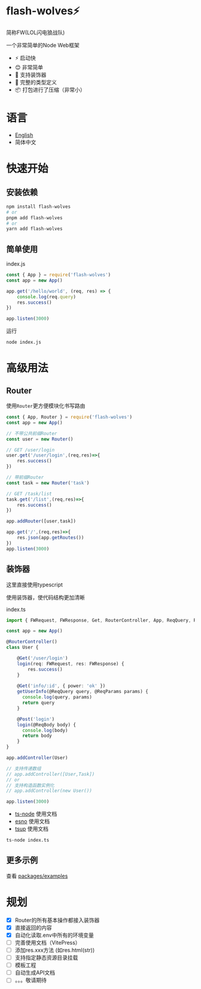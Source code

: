 # flash-wolves⚡️
简称FW(LOL闪电狼战队)

一个非常简单的Node Web框架

* ⚡️ 启动快
* 😊 非常简单 
* 🌟 支持装饰器
* 🔑 完整的类型定义
* 📦 打包进行了压缩（非常小）

# 语言
* [English](./README.md)
* 简体中文

# 快速开始
## 安装依赖
```sh
npm install flash-wolves
# or
pnpm add flash-wolves
# or
yarn add flash-wolves
```

## 简单使用

index.js
```js
const { App } = require('flash-wolves')
const app = new App()

app.get('/hello/world', (req, res) => {
    console.log(req.query)
    res.success()
})

app.listen(3000)
```

运行
```sh
node index.js
```

# 高级用法

## Router
使用`Router`更方便模块化书写路由
```js
const { App, Router } = require('flash-wolves')
const app = new App()

// 不带公共前缀Router
const user = new Router()

// GET /user/login
user.get('/user/login',(req,res)=>{
    res.success()
})

// 带前缀Router
const task = new Router('task')

// GET /task/list
task.get('/list',(req,res)=>{
    res.success()
})

app.addRouter([user,task])

app.get('/',(req,res)=>{
    res.json(app.getRoutes())
})
app.listen(3000)
```

## 装饰器
这里直接使用typescript

使用装饰器，使代码结构更加清晰

index.ts
```ts
import { FWRequest, FWResponse, Get, RouterController, App, ReqQuery, ReqParams } from 'flash-wolves'

const app = new App()

@RouterController()
class User {

    @Get('/user/login')
    login(req: FWRequest, res: FWResponse) {
        res.success()
    }
    
    @Get('info/:id', { power: 'ok' })
    getUserInfo(@ReqQuery query, @ReqParams params) {
      console.log(query, params)
      return query
    }

    @Post('login')
    login(@ReqBody body) {
      console.log(body)
      return body
    }
}

app.addController(User)

// 支持传递数组
// app.addController([User,Task])
// or 
// 支持构造函数实例化
// app.addController(new User())

app.listen(3000)

```
* [ts-node](https://www.npmjs.com/package/ts-node) 使用文档
* [esno](https://www.npmjs.com/package/esno) 使用文档
* [tsup](https://www.npmjs.com/package/tsup) 使用文档

```sh
ts-node index.ts
```
## 更多示例
查看 [packages/examples](./packages/examples)

# 规划
* [x] Router的所有基本操作都接入装饰器
* [x] 直接返回的内容 
* [x] 自动化读取.env中所有的环境变量 
* [ ] 完善使用文档（VitePress）
* [ ] 添加res.xxx方法 (如res.html(str))
* [ ] 支持指定静态资源目录挂载
* [ ] 模板工程
* [ ] 自动生成API文档
* [ ] 。。。敬请期待
